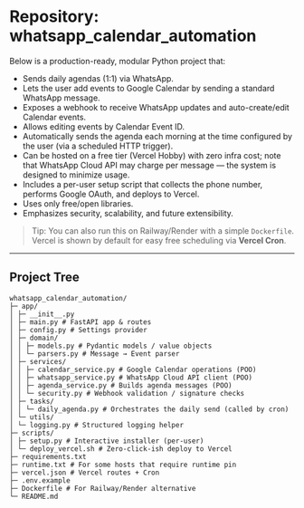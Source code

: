 # Repository: whatsapp_calendar_automation


Below is a production-ready, modular Python project that:
- Sends daily agendas (1:1) via WhatsApp.
- Lets the user add events to Google Calendar by sending a standard WhatsApp message.
- Exposes a webhook to receive WhatsApp updates and auto-create/edit Calendar events.
- Allows editing events by Calendar Event ID.
- Automatically sends the agenda each morning at the time configured by the user (via a scheduled HTTP trigger).
- Can be hosted on a free tier (Vercel Hobby) with zero infra cost; note that WhatsApp Cloud API may charge per message — the system is designed to minimize usage.
- Includes a per-user setup script that collects the phone number, performs Google OAuth, and deploys to Vercel.
- Uses only free/open libraries.
- Emphasizes security, scalability, and future extensibility.


> Tip: You can also run this on Railway/Render with a simple `Dockerfile`. Vercel is shown by default for easy free scheduling via **Vercel Cron**.


---


## Project Tree
```
whatsapp_calendar_automation/
├─ app/
│ ├─ __init__.py
│ ├─ main.py # FastAPI app & routes
│ ├─ config.py # Settings provider
│ ├─ domain/
│ │ ├─ models.py # Pydantic models / value objects
│ │ └─ parsers.py # Message → Event parser
│ ├─ services/
│ │ ├─ calendar_service.py # Google Calendar operations (POO)
│ │ ├─ whatsapp_service.py # WhatsApp Cloud API client (POO)
│ │ ├─ agenda_service.py # Builds agenda messages (POO)
│ │ └─ security.py # Webhook validation / signature checks
│ ├─ tasks/
│ │ └─ daily_agenda.py # Orchestrates the daily send (called by cron)
│ └─ utils/
│ └─ logging.py # Structured logging helper
├─ scripts/
│ ├─ setup.py # Interactive installer (per-user)
│ └─ deploy_vercel.sh # Zero-click-ish deploy to Vercel
├─ requirements.txt
├─ runtime.txt # For some hosts that require runtime pin
├─ vercel.json # Vercel routes + Cron
├─ .env.example
├─ Dockerfile # For Railway/Render alternative
└─ README.md
```